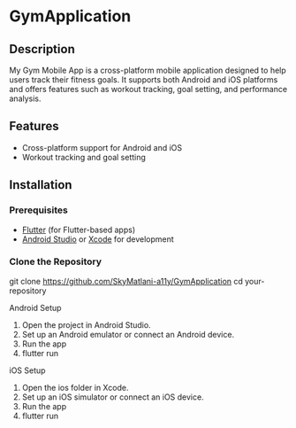# GymApplication

## Description

My Gym Mobile App is a cross-platform mobile application designed to help users track their fitness goals. It supports both Android and iOS platforms and offers features such as workout tracking, goal setting, and performance analysis.

## Features

- Cross-platform support for Android and iOS
- Workout tracking and goal setting

## Installation

### Prerequisites

- [Flutter](https://flutter.dev/docs/get-started/install) (for Flutter-based apps)
- [Android Studio](https://developer.android.com/studio) or [Xcode](https://developer.apple.com/xcode/) for development

### Clone the Repository

git clone https://github.com/SkyMatlani-a11y/GymApplication
cd your-repository

Android Setup
1) Open the project in Android Studio.
2) Set up an Android emulator or connect an Android device.
3) Run the app
4) flutter run

iOS Setup
1) Open the ios folder in Xcode.
2) Set up an iOS simulator or connect an iOS device.
3) Run the app
4) flutter run


 
